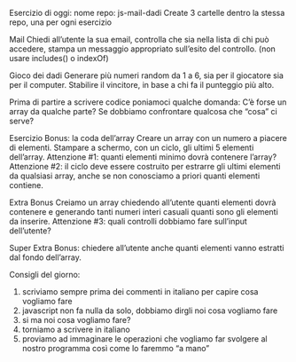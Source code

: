 Esercizio di oggi:
nome repo: js-mail-dadi
Create 3 cartelle dentro la stessa repo, una per ogni esercizio

Mail
Chiedi all’utente la sua email,
controlla che sia nella lista di chi può accedere,
stampa un messaggio appropriato sull’esito del controllo.
(non usare includes() o indexOf)

Gioco dei dadi
Generare più  numeri random da 1 a 6, sia per il giocatore sia per il computer.
Stabilire il vincitore, in base a chi fa il punteggio più alto.

Prima di partire a scrivere codice poniamoci qualche domanda:
C’è forse un array da qualche parte?
Se dobbiamo confrontare qualcosa che “cosa” ci serve?

Esercizio Bonus: la coda dell’array
Creare un array con un numero a piacere di elementi.
Stampare a schermo, con un ciclo, gli ultimi 5 elementi dell’array.
Attenzione #1: quanti elementi minimo dovrà contenere l’array?
Attenzione #2: il ciclo deve essere costruito per estrarre gli ultimi elementi da qualsiasi array, anche se non conosciamo a priori quanti elementi contiene.

Extra Bonus
Creiamo un array chiedendo all’utente quanti elementi dovrà contenere e generando tanti numeri interi casuali quanti sono gli elementi da inserire.
Attenzione #3: quali controlli dobbiamo fare sull’input dell’utente?

Super Extra Bonus: chiedere all’utente anche quanti elementi vanno estratti dal fondo dell’array.

Consigli del giorno:
1. scriviamo sempre prima dei commenti in italiano per capire cosa vogliamo fare
2. javascript non fa nulla da solo, dobbiamo dirgli noi cosa vogliamo fare
3. si ma noi cosa vogliamo fare?
4. torniamo a scrivere in italiano
5. proviamo ad immaginare le operazioni che vogliamo far svolgere al nostro programma così come lo faremmo “a mano”